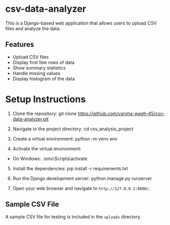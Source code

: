 # csv-data-analyzer
This is a Django-based web application that allows users to upload CSV files and analyze the data.

## Features
- Upload CSV files
- Display first few rows of data
- Show summary statistics
- Handle missing values
- Display histogram of the data

# Setup Instructions

1. Clone the repository:
git clone https://github.com/varsha-wagh-45/csv-data-analyzer.git

2. Navigate to the project directory:
cd csv_analysis_project

3. Create a virtual environment:
python -m venv env

4. Activate the virtual environment:
- On Windows:
  .\env\Scripts\activate

5. Install the dependencies:
pip install -r requirements.txt

6. Run the Django development server:
python manage.py runserver

7. Open your web browser and navigate to `http://127.0.0.1:8000/`.

## Sample CSV File
A sample CSV file for testing is included in the `uploads` directory.
